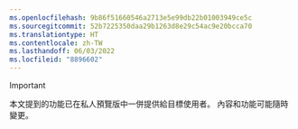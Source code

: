 ```yaml
---
ms.openlocfilehash: 9b86f51660546a2713e5e99db22b01003949ce5c
ms.sourcegitcommit: 52b7225350daa29b1263d8e29c54ac9e20bcca70
ms.translationtype: HT
ms.contentlocale: zh-TW
ms.lasthandoff: 06/03/2022
ms.locfileid: "8896602"
---
```

> [!IMPORTANT]
> 本文提到的功能已在私人預覽版中一併提供給目標使用者。 內容和功能可能隨時變更。 
